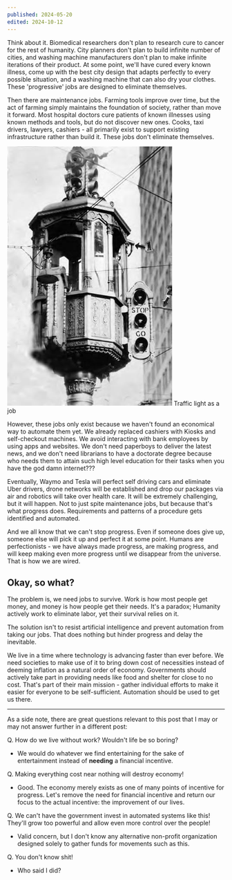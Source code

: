 ```yaml
---
published: 2024-05-20
edited: 2024-10-12
---
```


Think about it. Biomedical researchers don't plan to research cure to cancer for the rest of humanity. City planners don't plan to build infinite number of cities, and washing machine manufacturers don't plan to make infinite iterations of their product. At some point, we'll have cured every known illness, come up with the best city design that adapts perfectly to every possible situation, and a washing machine that can also dry your clothes. These 'progressive' jobs are designed to eliminate themselves.

Then there are maintenance jobs. Farming tools improve over time, but the act of farming simply maintains the foundation of society, rather than move it forward. Most hospital doctors cure patients of known illnesses using known methods and tools, but do not discover new ones. Cooks, taxi drivers, lawyers, cashiers - all primarily exist to support existing infrastructure rather than build it. These jobs don't eliminate themselves.

![](../../src/assets/blogs/traffic-light-as-a-job.png)
Traffic light as a job

However, these jobs only exist because we haven't found an economical way to automate them yet. We already replaced cashiers with Kiosks and self-checkout machines. We avoid interacting with bank employees by using apps and websites. We don't need paperboys to deliver the latest news, and we don't need librarians to have a doctorate degree because who needs them to attain such high level education for their tasks when you have the god damn internet???

Eventually, Waymo and Tesla will perfect self driving cars and eliminate Uber drivers, drone networks will be established and drop our packages via air and robotics will take over health care. It will be extremely challenging, but it will happen. Not to just spite maintenance jobs, but because that's what progress does. Requirements and patterns of a procedure gets identified and automated.

And we all know that we can't stop progress. Even if someone does give up, someone else will pick it up and perfect it at some point. Humans are perfectionists - we have always made progress, are making progress, and will keep making even more progress until we disappear from the universe. That is how we are wired.

## Okay, so what?

The problem is, we need jobs to survive. Work is how most people get money, and money is how people get their needs. It's a paradox; Humanity actively work to eliminate labor, yet their survival relies on it.

The solution isn't to resist artificial intelligence and prevent automation from taking our jobs. That does nothing but hinder progress and delay the inevitable.

We live in a time where technology is advancing faster than ever before. We need societies to make use of it to bring down cost of necessities instead of deeming inflation as a natural order of economy. Governments should actively take part in providing needs like food and shelter for close to no cost. That's part of their main mission - gather individual efforts to make it easier for everyone to be self-sufficient. Automation should be used to get us there.

---

As a side note, there are great questions relevant to this post that I may or may not answer further in a different post:

Q. How do we live without work? Wouldn't life be so boring?

- We would do whatever we find entertaining for the sake of entertainment instead of **needing** a financial incentive.

Q. Making everything cost near nothing will destroy economy!

- Good. The economy merely exists as one of many points of incentive for progress. Let's remove the need for financial incentive and return our focus to the actual incentive: the improvement of our lives.

Q. We can't have the government invest in automated systems like this! They'll grow too powerful and allow even more control over the people!

- Valid concern, but I don't know any alternative non-profit organization designed solely to gather funds for movements such as this.

Q. You don't know shit!

- Who said I did?
